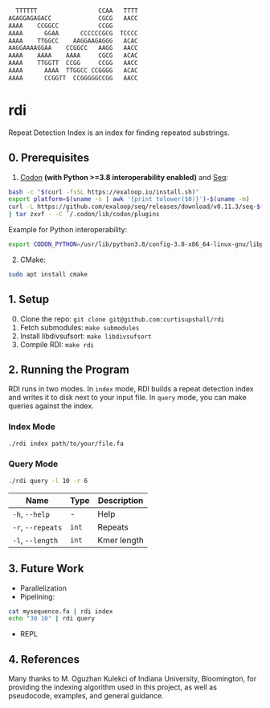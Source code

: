 ```bash
  TTTTTT                 CCAA   TTTT
AGAGGAGAGACC             CGCG   AACC
AAAA    CCGGCC           CCGG 
AAAA      GGAA      CCCCCCGCG  TCCCC
AAAA    TTGGCC    AAGGAAGAGGG   ACAC
AAGGAAAAGGAA    CCGGCC   AAGG   AACC
AAAA    AAAA    AAAA     CGCG   ACAC
AAAA    TTGGTT  CCGG     CCGG   AACC
AAAA      AAAA  TTGGCC CCGGGG   ACAC
AAAA      CCGGTT  CCGGGGGCCGG   AACC
```

# rdi
Repeat Detection Index is an index for finding repeated substrings.

## 0. Prerequisites
 1. [Codon](https://docs.exaloop.io/codon/) **(with Python >=3.8 interoperability enabled)** and [Seq](https://docs.seq-lang.org/):

```bash
bash -c "$(curl -fsSL https://exaloop.io/install.sh)"
export platform=$(uname -s | awk '{print tolower($0)}')-$(uname -m)
curl -L https://github.com/exaloop/seq/releases/download/v0.11.3/seq-${platform}.tar.gz \
| tar zxvf - -C ˜/.codon/lib/codon/plugins
```

Example for Python interoperability:
```bash
export CODON_PYTHON=/usr/lib/python3.8/config-3.8-x86_64-linux-gnu/libpython3.8.so
```

 2. CMake:

```bash
sudo apt install cmake
```

## 1. Setup
 0. Clone the repo: `git clone git@github.com:curtisupshall/rdi`
 1. Fetch submodules: `make submodules`
 2. Install libdivsufsort: `make libdivsufsort`
 3. Compile RDI: `make rdi`

## 2. Running the Program
RDI runs in two modes. In `index` mode, RDI builds a repeat detection index and writes it to disk next to your input file. In `query` mode, you can make
queries against the index.

### Index Mode

```bash
./rdi index path/to/your/file.fa
```

### Query Mode

```bash
./rdi query -l 10 -r 6
```

|Name|Type|Description
|----|----|-----------
|`-h`, `--help`| - |Help
|`-r`, `--repeats`|`int`|Repeats
|`-l`, `--length`|`int`|Kmer length

## 3. Future Work
 - Parallelization
 - Pipelining:
```bash
cat mysequence.fa | rdi index
echo "30 10" | rdi query
```
 - REPL

## 4. References
Many thanks to M. Oguzhan Kulekci of Indiana University, Bloomington, for providing the indexing algorithm used in this project, as well as pseudocode, examples, and general guidance.
